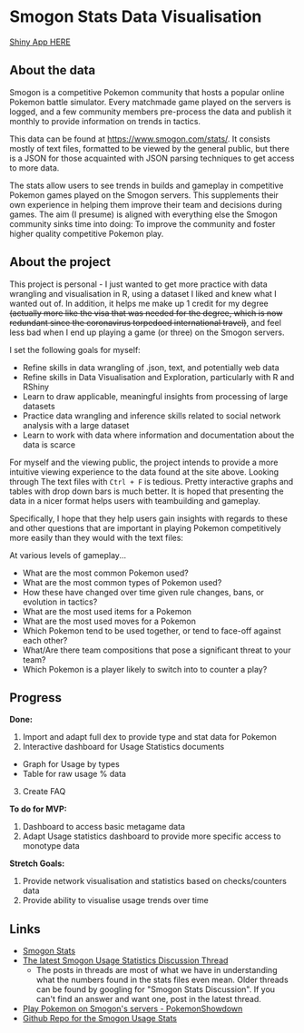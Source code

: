 # Smogon Stats Data Visualisation

[Shiny App HERE](https://timlxq.shinyapps.io/smogon_viz_project/)

## About the data
Smogon is a competitive Pokemon community that hosts a popular online Pokemon
battle simulator. Every matchmade game played on the servers is logged, and a
few community members pre-process the data and publish it monthly to provide
information on trends in tactics.

This data can be found at https://www.smogon.com/stats/. It consists mostly of
text files, formatted to be viewed by the general public, but there is a JSON
for those acquainted with JSON parsing techniques to get access to more data.

The stats allow users to see trends in builds and gameplay in competitive
Pokemon games played on the Smogon servers. This supplements their own
experience in helping them improve their team and decisions during games. The
aim (I presume) is aligned with everything else the Smogon community  sinks time
into doing: To improve the community and foster higher quality competitive
Pokemon play.

## About the project
This project is personal - I just wanted to get more practice with data
wrangling and visualisation in R, using a dataset I liked and knew what I wanted
out of. In addition, it helps me make up 1 credit for my degree ~~(actually more
like the visa that was needed for the degree, which is now redundant since the
coronavirus torpedoed international travel)~~, and feel less bad when I end up
playing a game (or three) on the Smogon servers.

I set the following goals for myself:
*	Refine skills in data wrangling of .json, text, and potentially web data
* Refine skills in Data Visualisation and Exploration, particularly with R and
RShiny
*	Learn to draw applicable, meaningful insights from processing of large datasets
*	Practice data wrangling and inference skills related to social network
analysis with a large dataset
*	Learn to work with data where information and documentation about the data is
scarce

For myself and the viewing public, the project intends to provide a more
intuitive viewing experience to the data found at the site above. Looking through
The text files with `Ctrl + F` is tedious. Pretty interactive graphs and tables
with drop down bars is much better. It is hoped that presenting the data in a
nicer format helps users with teambuilding and gameplay.

Specifically, I hope that they help users gain insights with regards to
these and other questions that are important in playing Pokemon competitively
more easily than they would with the text files:

At various levels of gameplay...
*	What are the most common Pokemon used?
*	What are the most common types of Pokemon used?
*	How these have changed over time given rule changes, bans, or evolution in
tactics?
*	What are the most used items for a Pokemon
*	What are the most used moves for a Pokemon
* Which Pokemon tend to be used together, or tend to face-off against each other?
*	What/Are there team compositions that pose a significant threat to your team?
*	Which Pokemon is a player likely to switch into to counter a play?

## Progress
**Done:**
1. Import and adapt full dex to provide type and stat data for Pokemon
2. Interactive dashboard for Usage Statistics documents
  - Graph for Usage by types
  - Table for raw usage % data
3. Create FAQ

**To do for MVP:**
1. Dashboard to access basic metagame data
2. Adapt Usage statistics dashboard to provide more specific access to monotype
data

**Stretch Goals:**
1. Provide network visualisation and statistics based on checks/counters data
2. Provide ability to visualise usage trends over time

## Links
* [Smogon Stats](https://www.smogon.com/stats/)
* [The latest Smogon Usage Statistics Discussion Thread](https://www.smogon.com/forums/threads/gen-8-smogon-university-usage-statistics-discussion-thread.3657197/)
  - The posts in threads are most of what we have in understanding what the
  numbers found in the stats files even mean. Older threads can be found by
  googling for "Smogon Stats Discussion". If you can't find an answer and want
  one, post in the latest thread.
* [Play Pokemon on Smogon's servers - PokemonShowdown](https://play.pokemonshowdown.com/)
* [Github Repo for the Smogon Usage Stats](https://github.com/Antar1011/Smogon-Usage-Stats)
